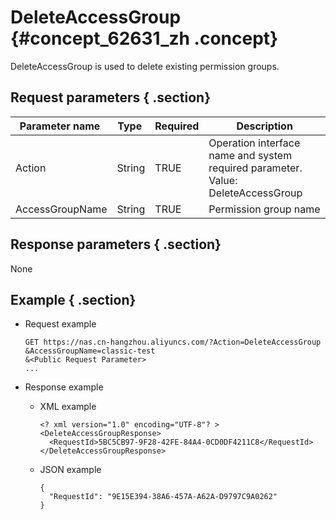 # DeleteAccessGroup {#concept_62631_zh .concept}

DeleteAccessGroup is used to delete existing permission groups.

## Request parameters { .section}

|Parameter name |Type |Required|Description|
|---------------|-----|--------|-----------|
|Action|String|TRUE|Operation interface name and system required parameter. Value: DeleteAccessGroup|
|AccessGroupName|String|TRUE|Permission group name|

## Response parameters { .section}

None

## Example { .section}

-   Request example

    ```language-shell
    GET https://nas.cn-hangzhou.aliyuncs.com/?Action=DeleteAccessGroup
    &AccessGroupName=classic-test
    &<Public Request Parameter>
    ...
    
    ```

-   Response example
    -   XML example

        ```language-xml
        <? xml version="1.0" encoding="UTF-8"? >
        <DeleteAccessGroupResponse>
          <RequestId>5BC5CB97-9F28-42FE-84A4-0CD0DF4211C8</RequestId>
        </DeleteAccessGroupResponse>
        
        ```

    -   JSON example

        ```language-json
        {
          "RequestId": "9E15E394-38A6-457A-A62A-D9797C9A0262"
        }
        
        ```


